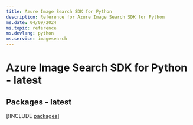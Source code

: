 ```yaml
---
title: Azure Image Search SDK for Python
description: Reference for Azure Image Search SDK for Python
ms.date: 04/09/2024
ms.topic: reference
ms.devlang: python
ms.service: imagesearch
---
```

# Azure Image Search SDK for Python - latest
## Packages - latest
[!INCLUDE [packages](image-search-index.md)]